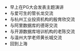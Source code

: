 - 早上在PG大会发表主题演讲
- 与爱可生的管长龙交流
- 与杭州工业投资机构的殷育欣交流
- 与阿里数据库的德哥交流
- 与开源数据库培训机构的老陈交流
- 与温州大学老师黄长城交流
- 回到上海